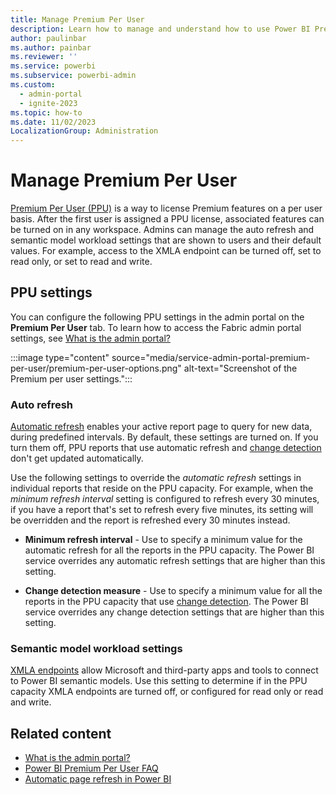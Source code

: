 ```yaml
---
title: Manage Premium Per User
description: Learn how to manage and understand how to use Power BI Premium Per User settings in the admin portal.
author: paulinbar
ms.author: painbar
ms.reviewer: ''
ms.service: powerbi
ms.subservice: powerbi-admin
ms.custom:
  - admin-portal
  - ignite-2023
ms.topic: how-to
ms.date: 11/02/2023
LocalizationGroup: Administration
---
```


# Manage Premium Per User

[Premium Per User (PPU)](/power-bi/enterprise/service-premium-per-user-faq) is a way to license Premium features on a per user basis. After the first user is assigned a PPU license, associated features can be turned on in any workspace. Admins can manage the auto refresh and semantic model workload settings that are shown to users and their default values. For example, access to the XMLA endpoint can be turned off, set to read only, or set to read and write.

## PPU settings

You can configure the following PPU settings in the admin portal on the **Premium Per User** tab. To learn how to access the Fabric admin portal settings, see [What is the admin portal?](admin-center.md)

   :::image type="content" source="media/service-admin-portal-premium-per-user/premium-per-user-options.png" alt-text="Screenshot of the Premium per user settings.":::

### Auto refresh

[Automatic refresh](/power-bi/create-reports/desktop-automatic-page-refresh) enables your active report page to query for new data, during predefined intervals. By default, these settings are turned on. If you turn them off, PPU reports that use automatic refresh and [change detection](/power-bi/create-reports/desktop-automatic-page-refresh#change-detection) don't get updated automatically.

Use the following settings to override the *automatic refresh* settings in individual reports that reside on the PPU capacity. For example, when the *minimum refresh interval* setting is configured to refresh every 30 minutes, if you have a report that's set to refresh every five minutes, its setting will be overridden and the report is refreshed every 30 minutes instead.

* **Minimum refresh interval** - Use to specify a minimum value for the automatic refresh for all the reports in the PPU capacity. The Power BI service overrides any automatic refresh settings that are higher than this setting.

* **Change detection measure** - Use to specify a minimum value for all the reports in the PPU capacity that use [change detection](/power-bi/create-reports/desktop-automatic-page-refresh#change-detection). The Power BI service overrides any change detection settings that are higher than this setting.

### Semantic model workload settings

[XMLA endpoints](/power-bi/enterprise/service-premium-connect-tools) allow Microsoft and third-party apps and tools to connect to Power BI semantic models. Use this setting to determine if in the PPU capacity XMLA endpoints are turned off, or configured for read only or read and write.

## Related content

- [What is the admin portal?](admin-center.md)
- [Power BI Premium Per User FAQ](/power-bi/enterprise/service-premium-per-user-faq)
- [Automatic page refresh in Power BI](/power-bi/create-reports/desktop-automatic-page-refresh)
